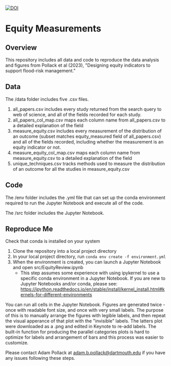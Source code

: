 [![DOI](https://zenodo.org/badge/594736106.svg)](https://zenodo.org/badge/latestdoi/594736106)

# Equity Measurements 
## Overview
This repository includes all data and code to reproduce the data analysis and figures from Pollack et al (2023), "Designing equity indicators to support flood-risk management."
## Data
The /data folder includes five .csv files.

1) all_papers.csv includes every study returned from the search query to web of science, and all of the fields recorded for each study. 
2) all_papers_col_map.csv maps each column name from all_papers.csv to a detailed explanation of the field
3) measure_equity.csv includes every measurement of the distribution of an outcome (subset matches equity_measured field of all_papers.csv) and all of the fields recorded, including whether the measurement is an equity indicator or not. 
4) measure_equity_col_map.csv maps each column name from measure_equity.csv to a detailed explanation of the field
5) unique_techniques.csv tracks methods used to measure the distribution of an outcome for all the studies in measure_equity.csv

## Code
The /env folder includes the .yml file that can set up the conda environment required to run the Jupyter Notebook and execute all of the code.

The /src folder includes the Jupyter Notebook.

## Reproduce Me
Check that conda is installed on your system
1. Clone the repository into a local project directory
2. In your local project directory, run `conda env create -f environment.yml`
3. When the environment is created, you can launch a Jupyter Notebook and open src/EquityReview.ipynb
    * This step assumes some experience with using ipykernel to use a specific conda environment in a Jupyter Notebook. If you are new to Jupyter Notebooks and/or conda, please see: https://ipython.readthedocs.io/en/stable/install/kernel_install.html#kernels-for-different-environments 


You can run all cells in the Jupyter Notebook. Figures are generated twice - once with readable font size, and once with very small labels. The purpose of this is to manually arrange the figures with legible labels, and then repeat the visual apperance of that plot with the "invisible" labels. The latters plot were downloaded as a .png and edited in Keynote to re-add labels. The built-in function for producing the parallel categories plots is hard to optimize for labels and arrangement of bars and this process was easier to customize. 

Please contact Adam Pollack at adam.b.pollack@dartmouth.edu if you have any issues following these steps. 
